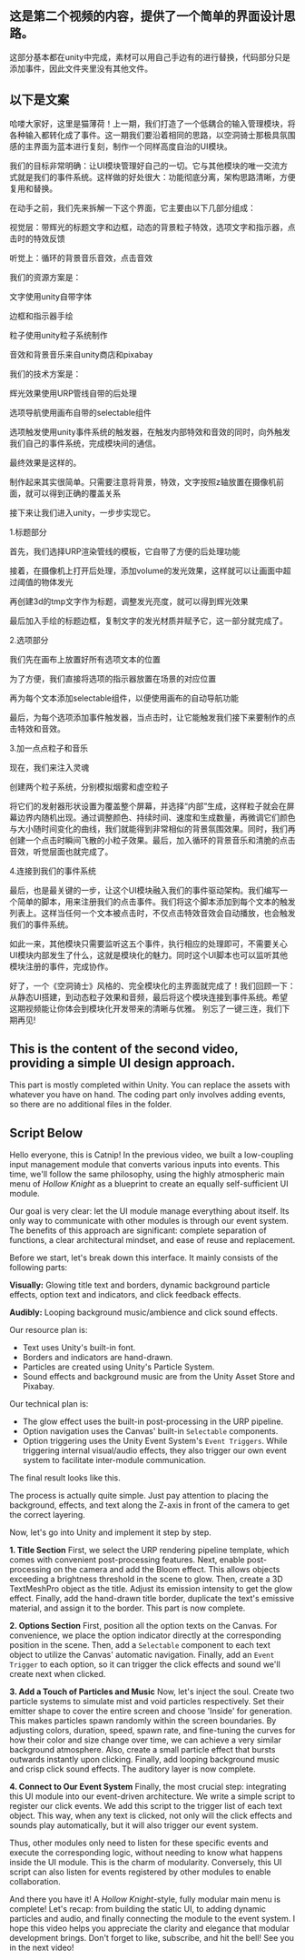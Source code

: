 ## 这是第二个视频的内容，提供了一个简单的界面设计思路。
这部分基本都在unity中完成，素材可以用自己手边有的进行替换，代码部分只是添加事件，因此文件夹里没有其他文件。
## 以下是文案
哈喽大家好，这里是猫薄荷！上一期，我们打造了一个低耦合的输入管理模块，将各种输入都转化成了事件。这一期我们要沿着相同的思路，以空洞骑士那极具氛围感的主界面为蓝本进行复刻，制作一个同样高度自治的UI模块。

我们的目标非常明确：让UI模块管理好自己的一切。它与其他模块的唯一交流方式就是我们的事件系统。这样做的好处很大：功能彻底分离，架构思路清晰，方便复用和替换。

在动手之前，我们先来拆解一下这个界面，它主要由以下几部分组成：

视觉层：带辉光的标题文字和边框，动态的背景粒子特效，选项文字和指示器，点击时的特效反馈

听觉上：循环的背景音乐音效，点击音效

我们的资源方案是：

文字使用unity自带字体

边框和指示器手绘

粒子使用unity粒子系统制作

音效和背景音乐来自unity商店和pixabay

我们的技术方案是：

辉光效果使用URP管线自带的后处理

选项导航使用画布自带的selectable组件

选项触发使用unity事件系统的触发器，在触发内部特效和音效的同时，向外触发我们自己的事件系统，完成模块间的通信。

最终效果是这样的。



制作起来其实很简单。只需要注意将背景，特效，文字按照z轴放置在摄像机前面，就可以得到正确的覆盖关系

接下来让我们进入unity，一步步实现它。

1.标题部分

首先，我们选择URP渲染管线的模板，它自带了方便的后处理功能

接着，在摄像机上打开后处理，添加volume的发光效果，这样就可以让画面中超过阈值的物体发光

再创建3d的tmp文字作为标题，调整发光亮度，就可以得到辉光效果

最后加入手绘的标题边框，复制文字的发光材质并赋予它，这一部分就完成了。

2.选项部分

我们先在画布上放置好所有选项文本的位置

为了方便，我们直接将选项的指示器放置在场景的对应位置

再为每个文本添加selectable组件，以便使用画布的自动导航功能

最后，为每个选项添加事件触发器，当点击时，让它能触发我们接下来要制作的点击特效和音效。

3.加一点点粒子和音乐

现在，我们来注入灵魂

创建两个粒子系统，分别模拟烟雾和虚空粒子

将它们的发射器形状设置为覆盖整个屏幕，并选择“内部”生成，这样粒子就会在屏幕边界内随机出现。通过调整颜色、持续时间、速度和生成数量，再微调它们颜色与大小随时间变化的曲线，我们就能得到非常相似的背景氛围效果。同时，我们再创建一个点击时瞬间飞散的小粒子效果。最后，加入循环的背景音乐和清脆的点击音效，听觉层面也就完成了。

4.连接到我们的事件系统

最后，也是最关键的一步，让这个UI模块融入我们的事件驱动架构。我们编写一个简单的脚本，用来注册我们的点击事件。我们将这个脚本添加到每个文本的触发列表上。这样当任何一个文本被点击时，不仅点击特效音效会自动播放，也会触发我们的事件系统。

如此一来，其他模块只需要监听这五个事件，执行相应的处理即可，不需要关心UI模块内部发生了什么，这就是模块化的魅力。同时这个UI脚本也可以监听其他模块注册的事件，完成协作。

好了，一个《空洞骑士》风格的、完全模块化的主界面就完成了！我们回顾一下：从静态UI搭建，到动态粒子效果和音频，最后将这个模块连接到事件系统。希望这期视频能让你体会到模块化开发带来的清晰与优雅。
别忘了一键三连，我们下期再见!
## This is the content of the second video, providing a simple UI design approach.
This part is mostly completed within Unity. You can replace the assets with whatever you have on hand. The coding part only involves adding events, so there are no additional files in the folder.

## Script Below
Hello everyone, this is Catnip! In the previous video, we built a low-coupling input management module that converts various inputs into events. This time, we'll follow the same philosophy, using the highly atmospheric main menu of *Hollow Knight* as a blueprint to create an equally self-sufficient UI module.

Our goal is very clear: let the UI module manage everything about itself. Its only way to communicate with other modules is through our event system. The benefits of this approach are significant: complete separation of functions, a clear architectural mindset, and ease of reuse and replacement.

Before we start, let's break down this interface. It mainly consists of the following parts:

**Visually:** Glowing title text and borders, dynamic background particle effects, option text and indicators, and click feedback effects.

**Audibly:** Looping background music/ambience and click sound effects.

Our resource plan is:
*   Text uses Unity's built-in font.
*   Borders and indicators are hand-drawn.
*   Particles are created using Unity's Particle System.
*   Sound effects and background music are from the Unity Asset Store and Pixabay.

Our technical plan is:
*   The glow effect uses the built-in post-processing in the URP pipeline.
*   Option navigation uses the Canvas' built-in `Selectable` components.
*   Option triggering uses the Unity Event System's `Event Triggers`. While triggering internal visual/audio effects, they also trigger our own event system to facilitate inter-module communication.

The final result looks like this.

The process is actually quite simple. Just pay attention to placing the background, effects, and text along the Z-axis in front of the camera to get the correct layering.

Now, let's go into Unity and implement it step by step.

**1. Title Section**
First, we select the URP rendering pipeline template, which comes with convenient post-processing features.
Next, enable post-processing on the camera and add the Bloom effect. This allows objects exceeding a brightness threshold in the scene to glow.
Then, create a 3D TextMeshPro object as the title. Adjust its emission intensity to get the glow effect.
Finally, add the hand-drawn title border, duplicate the text's emissive material, and assign it to the border. This part is now complete.

**2. Options Section**
First, position all the option texts on the Canvas.
For convenience, we place the option indicator directly at the corresponding position in the scene.
Then, add a `Selectable` component to each text object to utilize the Canvas' automatic navigation.
Finally, add an `Event Trigger` to each option, so it can trigger the click effects and sound we'll create next when clicked.

**3. Add a Touch of Particles and Music**
Now, let's inject the soul.
Create two particle systems to simulate mist and void particles respectively.
Set their emitter shape to cover the entire screen and choose 'Inside' for generation. This makes particles spawn randomly within the screen boundaries. By adjusting colors, duration, speed, spawn rate, and fine-tuning the curves for how their color and size change over time, we can achieve a very similar background atmosphere. Also, create a small particle effect that bursts outwards instantly upon clicking.
Finally, add looping background music and crisp click sound effects. The auditory layer is now complete.

**4. Connect to Our Event System**
Finally, the most crucial step: integrating this UI module into our event-driven architecture. We write a simple script to register our click events. We add this script to the trigger list of each text object. This way, when any text is clicked, not only will the click effects and sounds play automatically, but it will also trigger our event system.

Thus, other modules only need to listen for these specific events and execute the corresponding logic, without needing to know what happens inside the UI module. This is the charm of modularity. Conversely, this UI script can also listen for events registered by other modules to enable collaboration.

And there you have it! A *Hollow Knight*-style, fully modular main menu is complete! Let's recap: from building the static UI, to adding dynamic particles and audio, and finally connecting the module to the event system. I hope this video helps you appreciate the clarity and elegance that modular development brings.
Don't forget to like, subscribe, and hit the bell! See you in the next video!
